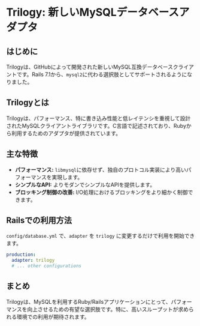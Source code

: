# Trilogy: 新しいMySQLデータベースアダプタ

## はじめに
Trilogyは、GitHubによって開発された新しいMySQL互換データベースクライアントです。Rails 7.1から、`mysql2`に代わる選択肢としてサポートされるようになりました。

## Trilogyとは
Trilogyは、パフォーマンス、特に書き込み性能と低レイテンシを重視して設計されたMySQLクライアントライブラリです。C言語で記述されており、Rubyから利用するためのアダプタが提供されています。

## 主な特徴
- **パフォーマンス:** `libmysql`に依存せず、独自のプロトコル実装により高いパフォーマンスを実現します。
- **シンプルなAPI:** よりモダンでシンプルなAPIを提供します。
- **ブロッキング制御の改善:** I/O処理におけるブロッキングをより細かく制御できます。

## Railsでの利用方法
`config/database.yml` で、`adapter` を `trilogy` に変更するだけで利用を開始できます。

```yaml
production:
  adapter: trilogy
  # ... other configurations
```

## まとめ
Trilogyは、MySQLを利用するRuby/Railsアプリケーションにとって、パフォーマンスを向上させるための有望な選択肢です。特に、高いスループットが求められる環境での利用が期待されます。
